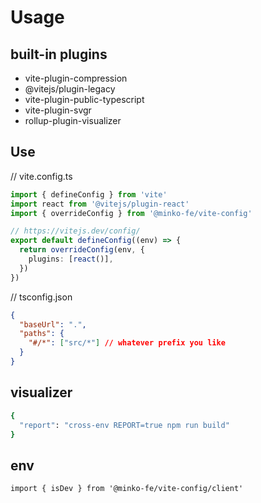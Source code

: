 # Usage

## built-in plugins

- vite-plugin-compression
- @vitejs/plugin-legacy
- vite-plugin-public-typescript
- vite-plugin-svgr
- rollup-plugin-visualizer
  

## Use

// vite.config.ts
```ts
import { defineConfig } from 'vite'
import react from '@vitejs/plugin-react'
import { overrideConfig } from '@minko-fe/vite-config'

// https://vitejs.dev/config/
export default defineConfig((env) => {
  return overrideConfig(env, {
    plugins: [react()],
  })
})
```


// tsconfig.json
```json
{
  "baseUrl": ".",
  "paths": {
    "#/*": ["src/*"] // whatever prefix you like
  }
}
```

## visualizer

```bash
{
  "report": "cross-env REPORT=true npm run build"
}
```

## env

```tsx
import { isDev } from '@minko-fe/vite-config/client'
```

